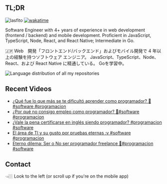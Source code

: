 
## TL;DR 　

<img src="https://komarev.com/ghpvc/?username=lasfito&label=Profile%20views&color=0e75b6&style=flat" alt="lasfito" />  [![wakatime](https://wakatime.com/badge/user/5f64052e-88c6-4b16-a87a-e9f52142e69a.svg)](https://wakatime.com/@5f64052e-88c6-4b16-a87a-e9f52142e69a)

Software Engineer with 4+ years of experience in web development (frontend / backend) and mobile development. Proficient in JavaScript, TypeScript, Node, React, and React Native; Intermediate in Go. 

🇯🇵 Web　開発「フロントエンド/バックエンド」およびモバイル開発で 4 年以上の経験を持つソフトウェア エンジニア。 JavaScript、TypeScript、Node、React、および React Native に精通している。 Goを学習中。

<img align="center" src="https://github-readme-stats-6vqzxcuwk-lasfito.vercel.app/api/top-langs?username=lasfito&show_icons=true&locale=es&layout=compact&langs_count=6&theme=nord&custom_title=All+of+my+Repositories" alt="Language distribution of all my repositories" /> 

## Recent Videos
<!-- BLOG-POST-LIST:START -->
- [¿Qué fue lo que más se te dificultó aprender como programador? 🤔#software #programacion](https://www.youtube.com/watch?v=pgFdOnadcgw)
- [¿Por qué no consigo empleo como programador? 🤔#software  #programacion](https://www.youtube.com/watch?v=8_cW-owgAHg)
- [¿Vale la pena certificarse en inglés siendo programador?  #programacion #software](https://www.youtube.com/watch?v=or_XoDJj-2I)
- [El área de TI y su gusto por pruebas eternas :v #software #programacion](https://www.youtube.com/watch?v=hzvjLjpFpc0)
- [Eterno dilema: Ser o No ser  programador freelance 🤔#programacion #software](https://www.youtube.com/watch?v=eceStft5R8c)
<!-- BLOG-POST-LIST:END -->

## Contact

👈🏼 Look to the left (or scroll up if you're on the mobile app)









  
